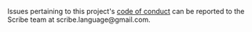 Issues pertaining to this project's [code of conduct](https://github.com/scribe-org/Scribe-L10N/blob/main/.github/CODE_OF_CONDUCT.md) can be reported to the Scribe team at scribe.language@gmail<nolink>.com.
